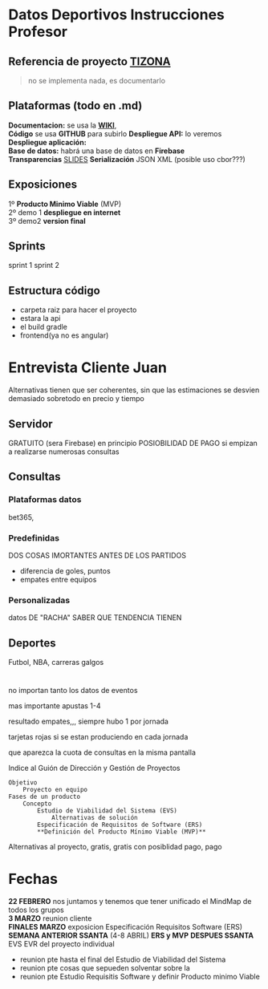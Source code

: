 # Datos Deportivos Instrucciones Profesor
## Referencia de proyecto [TIZONA](https://git.institutomilitar.com/proyectos-finales/tizona/-/blob/master/README.md)
> no se implementa nada, es documentarlo

## Plataformas (todo en .md)
**Documentacion:** se usa la [**WIKI**](https://git.institutomilitar.com/aGir18/datosdeportivosdim44/-/wikis/2.%20EVS/2.1.%20Requisitos),  
**Código** se usa **GITHUB** para subirlo
**Despliegue API:** lo veremos
**Despliegue aplicación:**  
**Base de datos:** habrá una base de datos en **Firebase**  
**Transparencias** [SLIDES](https://slides.com/)
**Serialización** JSON XML (posible uso cbor???)


## Exposiciones
1º **Producto Minimo Viable** (MVP)  
2º demo 1 **despliegue en internet**  
3º demo2 **version final**  

## Sprints
sprint 1
sprint 2

## Estructura código
+ carpeta raiz para hacer el proyecto
+   estara la api
+   el build gradle
+   frontend(ya no es angular)


# Entrevista Cliente Juan
Alternativas tienen que ser coherentes, sin que las estimaciones se desvien demasiado sobretodo en precio y tiempo 

## Servidor
GRATUITO (sera Firebase) en principio
POSIOBILIDAD DE PAGO si empizan a realizarse numerosas consultas

## Consultas
### Plataformas datos
bet365, 
### Predefinidas
DOS COSAS IMORTANTES ANTES DE LOS PARTIDOS
 + diferencia de goles, puntos
 + empates entre equipos

### Personalizadas
datos DE "RACHA" SABER QUE TENDENCIA TIENEN
## Deportes
Futbol, NBA, carreras galgos 
#



no importan tanto los datos de eventos

mas importante apustas 1-4



resultado empates,,, siempre hubo 1 por jornada 

tarjetas rojas si se estan produciendo en cada jornada

que aparezca la cuota de consultas en la misma pantalla

Indice al Guión de Dirección y Gestión de Proyectos

    Objetivo
        Proyecto en equipo
    Fases de un producto
        Concepto
            Estudio de Viabilidad del Sistema (EVS)
                Alternativas de solución
            Especificación de Requisitos de Software (ERS)
            **Definición del Producto Mínimo Viable (MVP)**

Alternativas al proyecto, gratis, gratis con posiblidad pago, pago



# Fechas
**22 FEBRERO** nos juntamos y tenemos que tener unificado el MindMap de todos los grupos  
**3 MARZO** reunion cliente  
**FINALES MARZO** exposicion Especificación Requisitos Software (ERS)  
**SEMANA ANTERIOR SSANTA** (4-8 ABRIL) **ERS y MVP** 
**DESPUES SSANTA** EVS EVR del proyecto individual
+ reunion pte hasta el final del Estudio de Viabilidad del Sistema
+ reunion pte cosas que sepueden solventar sobre la 
+ reunion pte Estudio Requisitis Software y definir Producto minimo Viable




